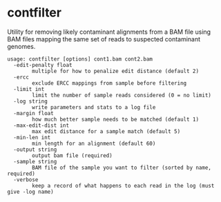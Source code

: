 # contfilter
Utility for removing likely contaminant alignments from a BAM file using BAM files mapping the same set of reads to suspected contaminant genomes.

    usage: contfilter [options] cont1.bam cont2.bam
      -edit-penalty float
        	multiple for how to penalize edit distance (default 2)
      -ercc
        	exclude ERCC mappings from sample before filtering
      -limit int
        	limit the number of sample reads considered (0 = no limit)
      -log string
        	write parameters and stats to a log file
      -margin float
        	how much better sample needs to be matched (default 1)
      -max-edit-dist int
        	max edit distance for a sample match (default 5)
      -min-len int
        	min length for an alignment (default 60)
      -output string
        	output bam file (required)
      -sample string
        	BAM file of the sample you want to filter (sorted by name, required)
      -verbose
        	keep a record of what happens to each read in the log (must give -log name)
